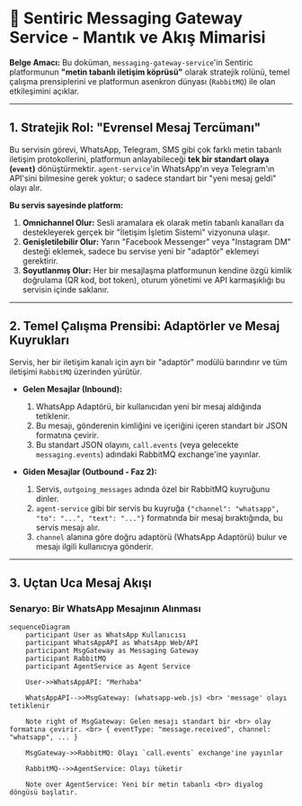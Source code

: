 # 💬 Sentiric Messaging Gateway Service - Mantık ve Akış Mimarisi

**Belge Amacı:** Bu doküman, `messaging-gateway-service`'in Sentiric platformunun **"metin tabanlı iletişim köprüsü"** olarak stratejik rolünü, temel çalışma prensiplerini ve platformun asenkron dünyası (`RabbitMQ`) ile olan etkileşimini açıklar.

---

## 1. Stratejik Rol: "Evrensel Mesaj Tercümanı"

Bu servisin görevi, WhatsApp, Telegram, SMS gibi çok farklı metin tabanlı iletişim protokollerini, platformun anlayabileceği **tek bir standart olaya (`event`)** dönüştürmektir. `agent-service`'in WhatsApp'ın veya Telegram'ın API'sini bilmesine gerek yoktur; o sadece standart bir "yeni mesaj geldi" olayı alır.

**Bu servis sayesinde platform:**
1.  **Omnichannel Olur:** Sesli aramalara ek olarak metin tabanlı kanalları da destekleyerek gerçek bir "İletişim İşletim Sistemi" vizyonuna ulaşır.
2.  **Genişletilebilir Olur:** Yarın "Facebook Messenger" veya "Instagram DM" desteği eklemek, sadece bu servise yeni bir "adaptör" eklemeyi gerektirir.
3.  **Soyutlanmış Olur:** Her bir mesajlaşma platformunun kendine özgü kimlik doğrulama (QR kod, bot token), oturum yönetimi ve API karmaşıklığı bu servisin içinde saklanır.

---

## 2. Temel Çalışma Prensibi: Adaptörler ve Mesaj Kuyrukları

Servis, her bir iletişim kanalı için ayrı bir "adaptör" modülü barındırır ve tüm iletişimi `RabbitMQ` üzerinden yürütür.

*   **Gelen Mesajlar (Inbound):**
    1.  WhatsApp Adaptörü, bir kullanıcıdan yeni bir mesaj aldığında tetiklenir.
    2.  Bu mesajı, gönderenin kimliğini ve içeriğini içeren standart bir JSON formatına çevirir.
    3.  Bu standart JSON olayını, `call.events` (veya gelecekte `messaging.events`) adındaki RabbitMQ exchange'ine yayınlar.

*   **Giden Mesajlar (Outbound - Faz 2):**
    1.  Servis, `outgoing_messages` adında özel bir RabbitMQ kuyruğunu dinler.
    2.  `agent-service` gibi bir servis bu kuyruğa `{"channel": "whatsapp", "to": "...", "text": "..."}` formatında bir mesaj bıraktığında, bu servis mesajı alır.
    3.  `channel` alanına göre doğru adaptörü (WhatsApp Adaptörü) bulur ve mesajı ilgili kullanıcıya gönderir.

---

## 3. Uçtan Uca Mesaj Akışı

### Senaryo: Bir WhatsApp Mesajının Alınması

```mermaid
sequenceDiagram
    participant User as WhatsApp Kullanıcısı
    participant WhatsAppAPI as WhatsApp Web/API
    participant MsgGateway as Messaging Gateway
    participant RabbitMQ
    participant AgentService as Agent Service

    User->>WhatsAppAPI: "Merhaba"
    
    WhatsAppAPI-->>MsgGateway: (whatsapp-web.js) <br> 'message' olayı tetiklenir
    
    Note right of MsgGateway: Gelen mesajı standart bir <br> olay formatına çevirir. <br> { eventType: "message.received", channel: "whatsapp", ... }

    MsgGateway->>RabbitMQ: Olayı `call.events` exchange'ine yayınlar
    
    RabbitMQ-->>AgentService: Olayı tüketir
    
    Note over AgentService: Yeni bir metin tabanlı <br> diyalog döngüsü başlatır.
```